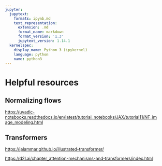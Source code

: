 ```yaml
---
jupyter:
  jupytext:
    formats: ipynb,md
    text_representation:
      extension: .md
      format_name: markdown
      format_version: '1.3'
      jupytext_version: 1.14.1
  kernelspec:
    display_name: Python 3 (ipykernel)
    language: python
    name: python3
---
```


# Helpful resources


## Normalizing flows


https://uvadlc-notebooks.readthedocs.io/en/latest/tutorial_notebooks/JAX/tutorial11/NF_image_modeling.html


## Transformers


https://jalammar.github.io/illustrated-transformer/


https://d2l.ai/chapter_attention-mechanisms-and-transformers/index.html
